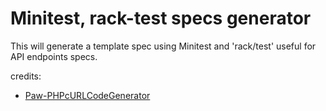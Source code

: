 # Minitest, rack-test specs generator

This will generate a template spec using Minitest and 'rack/test' useful for API endpoints specs.

credits:

- [Paw-PHPcURLCodeGenerator](https://github.com/luckymarmot/Paw-PHPcURLCodeGenerator)
